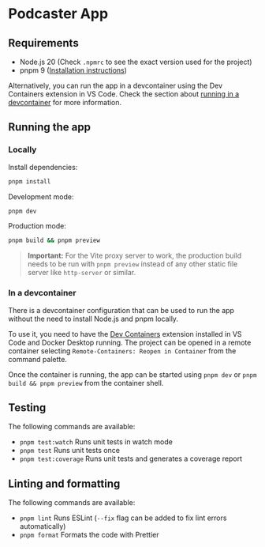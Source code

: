 # Podcaster App

## Requirements

- Node.js 20 (Check `.npmrc` to see the exact version used for the project)
- pnpm 9 ([Installation instructions](https://pnpm.io/installation))

Alternatively, you can run the app in a devcontainer using the Dev Containers extension in VS Code. Check the section about [running in a devcontainer](#in-a-devcontainer) for more information.

## Running the app

### Locally

Install dependencies:

```bash
pnpm install
```

Development mode:

```bash
pnpm dev
```

Production mode:

```bash
pnpm build && pnpm preview
```

> **Important:** For the Vite proxy server to work, the production build needs to be run with `pnpm preview` instead of any other static file server like `http-server` or similar.

### In a devcontainer

There is a devcontainer configuration that can be used to run the app without the need to install Node.js and pnpm locally.

To use it, you need to have the [Dev Containers](https://marketplace.visualstudio.com/items?itemName=ms-vscode-remote.remote-containers) extension installed in VS Code and Docker Desktop running. The project can be opened in a remote container selecting `Remote-Containers: Reopen in Container` from the command palette.

Once the container is running, the app can be started using `pnpm dev` or `pnpm build && pnpm preview` from the container shell.

## Testing

The following commands are available:

- `pnpm test:watch` Runs unit tests in watch mode
- `pnpm test` Runs unit tests once
- `pnpm test:coverage` Runs unit tests and generates a coverage report

## Linting and formatting

The following commands are available:

- `pnpm lint` Runs ESLint (`--fix` flag can be added to fix lint errors automatically)
- `pnpm format` Formats the code with Prettier
